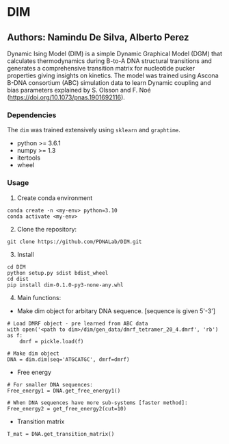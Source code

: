 # DIM
## Authors: Namindu De Silva, Alberto Perez

Dynamic Ising Model (DIM) is a simple Dynamic Graphical Model (DGM) that calculates thermodynamics during B-to-A DNA structural transitions and generates a comprehensive transition matrix for nucleotide pucker properties giving insights on kinetics.
The model was trained using Ascona B-DNA consortium (ABC) simulation data to learn Dynamic coupling and bias parameters explained by S. Olsson and F. Noé (https://doi.org/10.1073/pnas.1901692116).

### Dependencies
The `dim` was trained extensively using `sklearn` and `graphtime`.
- python >= 3.6.1
- numpy >= 1.3
- itertools
- wheel

### Usage
1. Create conda environment
```
conda create -n <my-env> python=3.10
conda activate <my-env>
```

2. Clone the repository:
```
git clone https://github.com/PDNALab/DIM.git 
```

3. Install
```
cd DIM
python setup.py sdist bdist_wheel
cd dist
pip install dim-0.1.0-py3-none-any.whl
```

4. Main functions:
- Make dim object for arbitary DNA sequence. [sequence is given 5'-3']
```
# Load DMRF object - pre learned from ABC data
with open('<path to dim>/dim/gen_data/dmrf_tetramer_20_4.dmrf', 'rb') as f:
    dmrf = pickle.load(f)

# Make dim object
DNA = dim.dim(seq='ATGCATGC', dmrf=dmrf)
```
- Free energy
```
# For smaller DNA sequences:
Free_energy1 = DNA.get_free_energy1()

# When DNA sequences have more sub-systems [faster method]:
Free_energy2 = get_free_energy2(cut=10)
```
- Transition matrix
```
T_mat = DNA.get_transition_matrix()
```